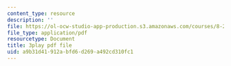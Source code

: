 ```yaml
---
content_type: resource
description: ''
file: https://ol-ocw-studio-app-production.s3.amazonaws.com/courses/8-20-introduction-to-special-relativity-january-iap-2021/a9b31d41912abfd6d269a492cd310fc1_Pas_hfAna28.pdf
file_type: application/pdf
resourcetype: Document
title: 3play pdf file
uid: a9b31d41-912a-bfd6-d269-a492cd310fc1
---
```

